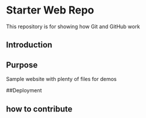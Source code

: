 # Starter Web Repo

This repository is for showing how Git and GitHub work
## Introduction

## Purpose

Sample website with plenty of files for demos


##Deployment

## how to contribute